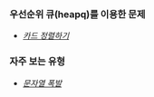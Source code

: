 ### 우선순위 큐(heapq)를 이용한 문제
- [_카드 정렬하기_](../2023/Gold/1715.py)


### 자주 보는 유형
- [_문자열 폭발_](/2023/Gold/9935.py)
